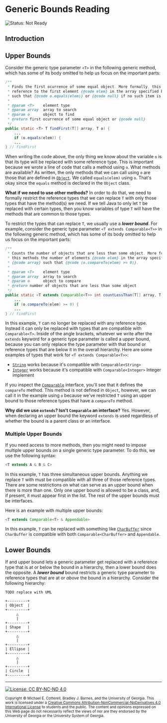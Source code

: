 # Generic Bounds Reading

![Status: Not Ready](https://img.shields.io/badge/Status-Not%20Ready-red.svg)

## Introduction

## Upper Bounds

Consider the generic type parameter `<T>` in the following generic method, which
has some of its body omitted to help us focus on the important parts: 

```java
/**
 * Finds the first ocurrence of some equal object. More formally, this methods returns a
 * reference to the first element {@code elem} in the array specified by {@code array} 
 * such that {@code o.equals(elem)} or {@code null} if no such item is found.
 *
 * @param <T>    element type
 * @param array  array to search
 * @param o      object to find
 * @return first ocurrence of some equal object or {@code null}
 */
public static <T> T findFirst(T[] array, T o) {
    ...
    if (o.equals(elem)) {
    ...
} // findFirst
```

When writing the code above, the only thing we know about the variable `o` is
that its type will be replaced with some reference type. This is important
because we wrote a line of code that calls a method using `o`. What methods
are available? As written, the only methods that we can call using `o` are
those that are defined in 
[`Object`](https://docs.oracle.com/javase/8/docs/api/java/lang/Object.html).
We called `equals(elem)` using `o`. That's okay since the 
`equals` method is declared in the `Object` class. 

**What if we need to use other methods?** In order to do that, we need to
formally restrict the reference types that we can replace `T` with only
those types that have the method(s) we need. If we tell Java to only let
`T` be replaced with certain types, then you know variables of type `T`
will have the methods that are common to those types.

To restrict the types that can replace `T`, we usually use a **_lower bound_**.
For example, consider the generic type parameter `<T extends Comparable<T>>` 
in the following generic method, which has some of its body omitted to help 
us focus on the important parts: 

```java
/**
 * Counts the number of objects that are less than some object. More formally, 
 * this methods the number of elements {@code elem} in the array specified by 
 * {@code array} such that {@code (o.compareTo(elem) >= 0)}.
 *
 * @param <T>    element type
 * @param array  array to search
 * @param o      object to compare
 * @return number of objects that are less than some object
 */
public static <T extends Comparable<T>> int countLessThan(T[] array, T o) {
    ...
    if (o.compareTo(elem) >= 0) {
    ...
} // findFirst
```

In this example, `T` can no longer be replaced with any reference type. Instead
it can only be replaced with types that are compatible with `Comparable<T>`. 
Inside of the angle brackets, whatever we write after the `extends` keyword 
for a generic type parameter is called a upper bound, because you can only
replace the type parameter with that bound or reference types that are below
it in the overall hierarchy. Here are some examples of types that work
for `<T extends Comparable<T>>`:
* [`String`](https://docs.oracle.com/javase/8/docs/api/java/lang/String.html)
  works because it's compatible with `Comparable<String>`
* [`Integer`](https://docs.oracle.com/javase/8/docs/api/java/lang/Integer.html)
  works because it's compatible with `Comparable<Integer>` Integer implement 

If you inspect the [`Comparable`](https://docs.oracle.com/javase/8/docs/api/java/lang/Comparable.html)
interface, you'll see that it defines the `compareTo` method. This method is
not defined in `Object`, however, we can call it in the example using `o` because
we've restricted `T` using an upper bound to those reference types that have 
a `compareTo` method.

**Why did we use `extends`? Isn't `Comparable` an interface?** Yes. However, when
declaring an upper bound the keyword `extends` is used regardless of whether the 
bound is a parent class or an interface.

### Multiple Upper Bounds

If you need access to more methods, then you might need to impose multiple upper bounds
on a single generic type parameter. To do this, we use the following syntax:

```java
<T extends A & B & C>
```

In this example, `T` has three simultaneous upper bounds. Anything we replace `T` with
must be compatible with all three of those reference types. There are some restrictions
on what can serve as an upper bound when there is more than one. Only one upper bound
is allowed to be a class, and, if present, it must appear first in the list. The rest
of the upper bounds must be interfaces. 

Here is an example with multiple upper bounds:

```java
<T extends Comparable<T> & Appendable>
```

In this example, `T` can be replaced with something like 
[`CharBuffer`](https://docs.oracle.com/javase/8/docs/api/java/nio/CharBuffer.html)
since `CharBuffer` is compatible with both `Comparable<CharBuffer>` and `Appendable`.

## Lower Bounds

If and upper bound lets a generic parameter get replaced with a reference type that
is at or below the bound in a hierarchy, then a lower bound does the opposite. 
A **_lower bound_** bound restricts a generic type parameter to reference types
that are at or _above_ the bound in a hierarchy. Consider the following hierarchy:

```
TODO replace with UML

+---------+
| Object  |
+---------+
     △
     |
+---------+
| Shape   |
+---------+
     △
     |
+---------+
| Ellipse |
+---------+
     △
     |
+---------+
| Circle  |
+---------+
```

<hr/>

[![License: CC BY-NC-ND 4.0](https://img.shields.io/badge/License-CC%20BY--NC--ND%204.0-lightgrey.svg)](http://creativecommons.org/licenses/by-nc-nd/4.0/)

<small>
Copyright &copy; Michael E. Cotterell, Bradley J. Barnes, and the University of Georgia.
This work is licensed under a <a rel="license" href="http://creativecommons.org/licenses/by-nc-nd/4.0/">Creative Commons Attribution-NonCommercial-NoDerivatives 4.0 International License</a> to students and the public.
The content and opinions expressed on this Web page do not necessarily reflect the views of nor are they endorsed by the University of Georgia or the University System of Georgia.
</small>

